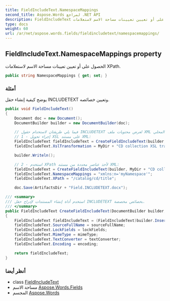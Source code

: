 ```yaml
---
title: FieldIncludeText.NamespaceMappings
second_title: Aspose.Words لمراجع .NET API
description: FieldIncludeText ملكية. الحصول على أو تعيين تعيينات مساحة الاسم لاستعلامات XPath.
type: docs
weight: 60
url: /ar/net/aspose.words.fields/fieldincludetext/namespacemappings/
---
```

## FieldIncludeText.NamespaceMappings property

الحصول على أو تعيين تعيينات مساحة الاسم لاستعلامات XPath.

```csharp
public string NamespaceMappings { get; set; }
```

### أمثلة

يوضح كيفية إنشاء حقل INCLUDETEXT وتعيين خصائصه.

```csharp
public void FieldIncludeText()
{
    Document doc = new Document();
    DocumentBuilder builder = new DocumentBuilder(doc);

    // فيما يلي طريقتان لاستخدام حقول INCLUDETEXT لعرض محتويات ملف XML في نظام الملفات المحلي.
    // 1 - إجراء تحويل XSL على مستند XML:
    FieldIncludeText fieldIncludeText = CreateFieldIncludeText(builder, MyDir + "CD collection data.xml", false, "text/xml", "XML", "ISO-8859-1");
    fieldIncludeText.XslTransformation = MyDir + "CD collection XSL transformation.xsl";

    builder.Writeln();

    // 2 - استخدم XPath لأخذ عناصر محددة من مستند XML:
    fieldIncludeText = CreateFieldIncludeText(builder, MyDir + "CD collection data.xml", false, "text/xml", "XML", "ISO-8859-1");
    fieldIncludeText.NamespaceMappings = "xmlns:n='myNamespace'";
    fieldIncludeText.XPath = "/catalog/cd/title";

    doc.Save(ArtifactsDir + "Field.INCLUDETEXT.docx");

/// <summary>
/// استخدم أداة إنشاء المستندات لإدراج حقل INCLUDETEXT بخصائص مخصصة.
/// </summary>
public FieldIncludeText CreateFieldIncludeText(DocumentBuilder builder, string sourceFullName, bool lockFields, string mimeType, string textConverter, string encoding)
{
    FieldIncludeText fieldIncludeText = (FieldIncludeText)builder.InsertField(FieldType.FieldIncludeText, true);
    fieldIncludeText.SourceFullName = sourceFullName;
    fieldIncludeText.LockFields = lockFields;
    fieldIncludeText.MimeType = mimeType;
    fieldIncludeText.TextConverter = textConverter;
    fieldIncludeText.Encoding = encoding;

    return fieldIncludeText;
}
```

### أنظر أيضا

* class [FieldIncludeText](../)
* مساحة الاسم [Aspose.Words.Fields](../../fieldincludetext/)
* المجسم [Aspose.Words](../../../)


